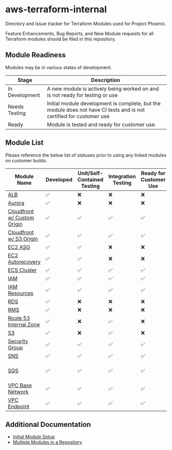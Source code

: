 # aws-terraform-internal

Directory and Issue tracker for Terraform Modules used for Project Phoenix.

Feature Enhancements, Bug Reports, and New Module requests for all Terraform modules should be filed in this repository.

## Module Readiness

Modules may be in various states of development.

| Stage | Description |
| --------------------- | ------------- |
| In Development | A new module is actively being worked on and is not ready for testing or use |
| Needs Testing | Initial module development is complete, but the module does not have CI tests and is not certified for customer use |
| Ready | Module is tested and ready for customer use. |


## Module List

Please reference the below list of statuses prior to using any linked modules on customer builds.

| Module Name  | Developed | Unit/Self-Contained Testing | Integration Testing | Ready for Customer Use | Notes |
| --------------------- | ------------- |-|-|-|-|
| [ALB](https://github.com/rackspace-infrastructure-automation/aws-terraform-alb) | :white_check_mark: | :x: | :x: | :x:  | n/a |
| [Aurora](https://github.com/rackspace-infrastructure-automation/aws-terraform-aurora) | :white_check_mark: |  :x: | :x: | :x:  | n/a |
| [Cloudfront w/ Custom Origin](https://github.com/rackspace-infrastructure-automation/aws-terraform-cloudfront_custom_origin) | :white_check_mark: |  :white_check_mark: | :white_check_mark: | :white_check_mark:  | n/a |
| [Cloudfront w/ S3 Origin](https://github.com/rackspace-infrastructure-automation/aws-terraform-cloudfront_s3_origin) | :white_check_mark: |  :white_check_mark: | :white_check_mark: | :white_check_mark:  | n/a |
| [EC2 ASG](https://github.com/rackspace-infrastructure-automation/aws-terraform-ec2_asg) | :white_check_mark: | :white_check_mark: | :x: | :x:  | n/a |
| [EC2 Autorecovery](https://github.com/rackspace-infrastructure-automation/aws-terraform-ec2_autorecovery) | :white_check_mark: | :white_check_mark: | :x: | :x:  | n/a |
| [ECS Cluster](https://github.com/rackspace-infrastructure-automation/aws-terraform-ecs_cluster) | :white_check_mark: | :white_check_mark: | :white_check_mark: | :white_check_mark:  | n/a |
| [IAM](https://github.com/rackspace-infrastructure-automation/aws-terraform-iam) | :white_check_mark: | :white_check_mark: | :white_check_mark: | :white_check_mark:  | n/a |
| [IAM Resources](https://github.com/rackspace-infrastructure-automation/aws-terraform-iam_resources) | :white_check_mark: | :white_check_mark: | :white_check_mark: | :white_check_mark:  | n/a |
| [RDS](https://github.com/rackspace-infrastructure-automation/aws-terraform-rds) | :white_check_mark: | :x: | :x: | :x:  | n/a |
| [RMS](https://github.com/rackspace-infrastructure-automation/aws-terraform-rms) | :white_check_mark: | :x: | :x: | :x:  | n/a |
| [Route 53 Internal Zone](https://github.com/rackspace-infrastructure-automation/aws-terraform-route53_internal_zone) | :white_check_mark: | :x: | :white_check_mark: | :x:  | n/a |
| [S3](https://github.com/rackspace-infrastructure-automation/aws-terraform-s3) | :white_check_mark: | :x: | :white_check_mark: | :x: | n/a |
| [Security Group](https://github.com/rackspace-infrastructure-automation/aws-terraform-security_group) | :white_check_mark: | :white_check_mark: | :white_check_mark: | :white_check_mark: | v0.0.2 |
| [SNS](https://github.com/rackspace-infrastructure-automation/aws-terraform-sns) | :white_check_mark: | :white_check_mark: | :white_check_mark: | :white_check_mark: | n/a |
| [SQS](https://github.com/rackspace-infrastructure-automation/aws-terraform-sqs) | :white_check_mark: | :white_check_mark: | :white_check_mark: | :white_check_mark: | No Email Subscriptions (HC Issue) |
| [VPC Base Network](https://github.com/rackspace-infrastructure-automation/aws-terraform-vpc_basenetwork) | :white_check_mark: | :white_check_mark: | :white_check_mark: | :white_check_mark: | n/a |
| [VPC Endpoint](https://github.com/rackspace-infrastructure-automation/aws-terraform-vpc_endpoint) | :white_check_mark: | :white_check_mark: | :white_check_mark: | :white_check_mark: | n/a |

## Additional Documentation
- [Initial Module Setup](docs/module_setup.md)
- [Multiple Modules in a Repository](docs/multiple_modules.md)
